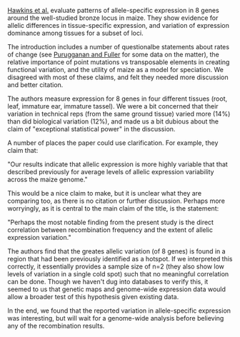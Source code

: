 [Hawkins et al.](http://onlinelibrary.wiley.com/doi/10.1111/tpj.12537/abstract) evaluate patterns of allele-specific expression in 8 genes around the well-studied bronze locus in maize.  They show evidence for allelic differences in tissue-specific expression, and variation of expression dominance among tissues for a subset of loci.  

The introduction includes a number of questionalbe statements about rates of change (see [Purugganan and Fuller](http://www.ncbi.nlm.nih.gov/pubmed/20666839) for some data on the matter), the relative importance of point mutations vs transposable elements in creating functional variation, and the utility of maize as a model for speciation.  We disagreed with most of these claims, and felt they needed more discussion and better citation.

The authors measure expression for 8 genes in four different tissues (root, leaf, immature ear, immature tassel).  We were a bit concerned that their variation in technical reps (from the same ground tissue) varied more (14%) than did biological variation (12%), and made us a bit dubious about the claim of "exceptional statistical power" in the discussion.

A number of places the paper could use clarification.  For example, they claim that:

"Our results indicate that allelic expression is more highly variable that that described previously for average levels of allelic expression variability across the maize genome."

This would be a nice claim to make, but it is unclear what they are comparing too, as there is no citation or further discussion. Perhaps more worryingly, as it is central to the main claim of the title, is the statement: 

"Perhaps the most notable finding from the present study is the direct correlation between recombination frequency and the extent of allelic expression variation."

The authors find that the greates allelic variation (of 8 genes) is found in a region that had been previously identified as a hotspot.  If we interpreted this correctly, it essentially provides a sample size of n=2 (they also show low levels of variation in a single cold spot) such that no meaningful correlation can be done.  Though we haven't dug into databases to verify this, it seemed to us that genetic maps and genome-wide expression data would allow a broader test of this hypothesis given existing data.

In the end, we found that the reported variation in allele-specific expression was interesting, but will wait for a genome-wide analysis before believing any of the recombination results.

 

